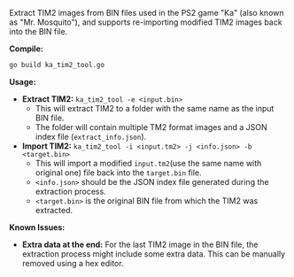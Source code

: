 Extract TIM2 images from BIN files used in the PS2 game "Ka" (also known as "Mr. Mosquito"), and supports re-importing modified TIM2 images back into the BIN file.

**Compile:**
```bash
go build ka_tim2_tool.go
```
**Usage:**

*   **Extract TIM2:** `ka_tim2_tool -e <input.bin>`
    *   This will extract TIM2  to a folder with the same name as the input BIN file.
    *   The folder will contain multiple TM2 format images and a JSON index file (`extract_info.json`).
*   **Import TIM2:** `ka_tim2_tool -i <input.tm2> -j <info.json> -b <target.bin>`
    *   This will import a modified `input.tm2`(use the same name with original one) file back into the `target.bin` file.
    *   `<info.json>` should be the JSON index file generated during the extraction process.
    *   `<target.bin>` is the original BIN file from which the TIM2 was extracted.

**Known Issues:**

*   **Extra data at the end:** For the last TIM2 image in the BIN file, the extraction process might include some extra data. This can be manually removed using a hex editor. 